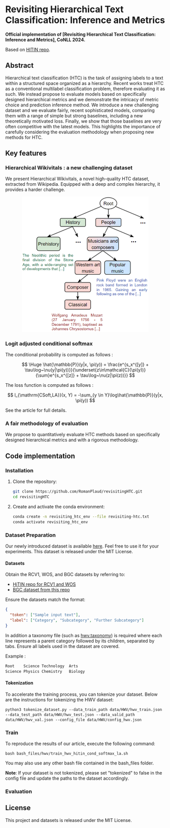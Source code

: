 # Revisiting Hierarchical Text Classification: Inference and Metrics

**Official implementation of [Revisiting Hierarchical Text Classification: Inference and Metrics], CoNLL 2024.**

Based on [HITIN repo](https://github.com/Rooooyy/HiTIN).

## Abstract

Hierarchical text classification (HTC) is the task of assigning labels to a text within a structured space organized as a hierarchy. Recent works
treat HTC as a conventional multilabel classification problem, therefore evaluating it as such.
We instead propose to evaluate models based on specifically designed hierarchical metrics and we demonstrate the intricacy of metric choice and prediction inference method.  We introduce a new challenging dataset and we evaluate fairly, recent sophisticated models, comparing them with a range of simple but strong baselines, including a new theoretically motivated loss. Finally, we show that those baselines are very often competitive with the latest models. This highlights the importance of carefully considering the evaluation methodology when proposing new methods for HTC.

## Key features

### Hierarchical Wikivitals : a new challenging dataset

We present Hierarchical Wikivitals, a novel high-quality HTC dataset, extracted from Wikipedia. Equipped with a deep and complex hierarchy, it provides a harder challenge.

<p align="center">
    <img src="figures/example_hwv.png"  width="400">
</p>

### Logit adjusted conditional softmax
The conditional probability is computed as follows :

$$
\Huge \hat{\mathbb{P}}(y|x, \pi(y)) = \frac{e^{s_x^{[y]} + \tau\log~\nu(y|\pi(y))}}{\underset{z\in\mathcal{C}(\pi(y))}{\sum}e^{s_x^{[z]} + \tau\log~\nu(z|\pi(z))}} 
$$

The loss function is computed as follows : 

$$
    l_{\mathrm{CSoft,LA}}(x, Y) = -\sum_{y \in Y}\log\hat{\mathbb{P}}(y|x, \pi(y))
$$

See the article for full details.


### A fair methodology of evaluation

We propose to quantitatively evaluate HTC methods based on specifically designed hierarchical metrics and with a rigorous methodology.

## Code implementation

### Installation

1. Clone the repository:
    ```bash
    git clone https://github.com/RomanPlaud/revisitingHTC.git
    cd revisitingHTC
    ```
2. Create and activate the conda environment:
    ```bash
    conda create -n revisiting_htc_env --file revisiting-htc.txt
    conda activate revisiting_htc_env
    ```

### Dataset Preparation

Our newly introduced dataset is available [here](data/HWV). Feel free to use it for your experiments. This dataset is released under the MIT License.

#### Datasets
Obtain the RCV1, WOS, and BGC datasets by referring to:
- [HiTIN repo for RCV1 and WOS](https://github.com/Rooooyy/HiTIN/tree/master)
- [BGC dataset from this repo](https://gitlab.com/distration/dsi-nlp-publib/-/blob/main/htc-survey-22/src/dataset_tools/blurb/)

Ensure the datasets match the format:
```json
{
  "token": ["Sample input text"],
  "label": ["Category", "Subcategory", "Further Subcategory"]
}

```

In addition a taxonomy file (such as [hwv.taxonomy](data/HWV/hwv.taxonomy)) is required where each line represents a parent category followed by its children, separated by tabs. Ensure all labels used in the dataset are covered.

Example : 

```txt
Root	Science	Technology	Arts
Science	Physics	Chemistry	Biology
```

#### Tokenization 

To accelerate the training process, you can tokenize your dataset. Below are the instructions for tokenizing the HWV dataset:

```shell
python3 tokenize_dataset.py --data_train_path data/HWV/hwv_train.json --data_test_path data/HWV/hwv_test.json --data_valid_path data/HWV/hwv_val.json --config_file data/HWV/config_hwv.json
```


### Train

To reproduce the results of our article, execute the following command:


```shell
bash bash_files/hwv/train_hwv_hitin_cond_softmax_la.sh
```

You may also use any other bash file contained in the bash_files folder.


**Note**: If your dataset is not tokenized, please set "tokenized" to false in the config file and update the paths to the dataset accordingly.


### Evaluation



## License

This project and datasets is released under the MIT License.